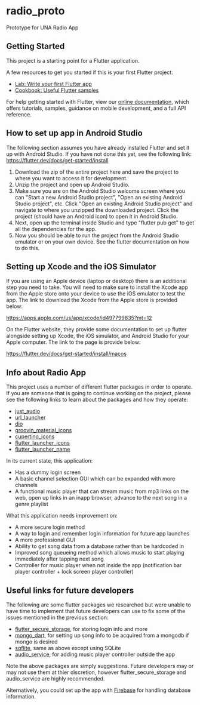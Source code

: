 # radio_proto

Prototype for UNA Radio App

## Getting Started

This project is a starting point for a Flutter application.

A few resources to get you started if this is your first Flutter project:

- [Lab: Write your first Flutter app](https://flutter.dev/docs/get-started/codelab)
- [Cookbook: Useful Flutter samples](https://flutter.dev/docs/cookbook)

For help getting started with Flutter, view our
[online documentation](https://flutter.dev/docs), which offers tutorials,
samples, guidance on mobile development, and a full API reference.

## How to set up app in Android Studio

The following section assumes you have already installed Flutter and set it up with Android Studio. If you have not done this yet, see the following link: https://flutter.dev/docs/get-started/install

1. Download the zip of the entire project here and save the project to where you want to access it for development.
2. Unzip the project and open up Android Studio.
3. Make sure you are on the Android Studio welcome screen where you can "Start a new Android Studio project", "Open an existing Android Studio project", etc. Click "Open an existing Android Studio project" and navigate to where you unzipped the downloaded project. Click the project (should have an Android icon) to open it in Android Studio.
4. Next, open up the terminal inside Studio and type "flutter pub get" to get all the dependencies for the app.
5. Now you should be able to run the project from the Android Studio emulator or on your own device. See the flutter documentation on how to do this.

## Setting up Xcode and the iOS Simulator
If you are using an Apple device (laptop or desktop) there is an additional step you need to take. You will need to make sure to install the Xcode app from the Apple store onto your device to use the iOS emulator to test the app. The link to download the Xcode from the Apple store is provided below:

https://apps.apple.com/us/app/xcode/id497799835?mt=12

On the Flutter website, they provide some documentation to set up flutter alongside setting up Xcode, the iOS simulator, and Android Studio for your Apple computer. The link to the page is provide below: 

https://flutter.dev/docs/get-started/install/macos

## Info about Radio App

This project uses a number of different flutter packages in order to operate. If you are someone that is going to continue working on the project, please see the following links to learn about the packages and how they operate:

- [just_audio](https://pub.dev/packages/just_audio)
- [url_launcher](https://pub.dev/packages/url_launcher)
- [dio](https://pub.dev/packages/dio)
- [groovin_material_icons](https://pub.flutter-io.cn/packages/groovin_material_icons)
- [cupertino_icons](https://pub.dev/packages/cupertino_icons)
- [flutter_launcher_icons](https://pub.dev/packages/flutter_launcher_icons)
- [flutter_launcher_name](https://pub.dev/packages/flutter_launcher_name)

In its current state, this application:
- Has a dummy login screen
- A basic channel selection GUI which can be expanded with more channels
- A functional music player that can stream music from mp3 links on the web, open up links in an inapp browser, advance to the next song in a genre playlist

What this application needs improvement on:
- A more secure login method
- A way to login and remember login information for future app launches
- A more professional GUI
- Ability to get song data from a database rather than be hardcoded in
- Improved song queueing method which allows music to start playing immediately after tapping next song
- Controller for music player when not inside the app (notification bar player controller + lock screen player controller)

## Useful links for future developers

The following are some flutter packages we researched but were unable to have time to implement that future developers can use to fix some of the issues mentioned in the previous section:

- [flutter_secure_storage](https://pub.dev/packages/flutter_secure_storage), for storing login info and more
- [mongo_dart](https://pub.dev/packages/mongo_dart), for setting up song info to be acquired from a mongodb if mongo is desired
- [sqflite](https://pub.dev/packages/sqflite), same as above except using SQLite
- [audio_service](https://pub.dev/packages/audio_service), for adding music player controller outside the app

Note the above packages are simply suggestions. Future developers may or may not use them at thier discretion, however flutter_secure_storage and audio_service are highly recommended.

Alternatively, you could set up the app with [Firebase](https://flutter.dev/docs/development/data-and-backend/firebase) for handling database information.
